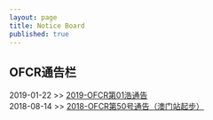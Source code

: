 ```yaml
---
layout: page
title: Notice Board
published: true
---
```

## OFCR通告栏  
2019-01-22 >> [2019-OFCR第01浩通告](/notice/19_01.Senna_Pardon)  
2018-08-14 >> [2018-OFCR第50号通告（澳门站起步）](/notice/50.Macau_Start)